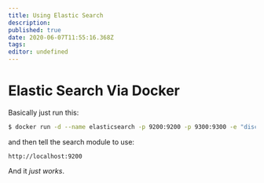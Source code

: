 ```yaml
---
title: Using Elastic Search
description: 
published: true
date: 2020-06-07T11:55:16.368Z
tags: 
editor: undefined
---
```


# Elastic Search Via Docker
Basically just run this:

```bash
$ docker run -d --name elasticsearch -p 9200:9200 -p 9300:9300 -e "discovery.type=single-node" elasticsearch:tag
```
and then tell the search module to use:

```
http://localhost:9200
```

And it *just works*.